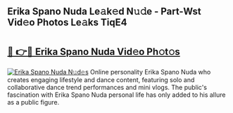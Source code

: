 ## Erika Spano Nuda Le𝚊k𝚎d N𝚞𝚍e - Part-Wst Vid𝚎o Photos Le𝚊ks TiqE4

# <h2><a href="http://fbbhvz.evod.top/?m=Erika+Spano+Nuda">🔗 👉🔴 Erika Spano Nuda Vid𝚎o Ph𝚘t𝚘s</a></h2>

[![Erika Spano Nuda N𝚞d𝚎s](https://i.imgur.com/8V9OHl7.gif)](http://fbbhvz.evod.top/?m=Erika+Spano+Nuda)
Online personality Erika Spano Nuda who creates engaging lifestyle and dance content, featuring solo and collaborative dance trend performances and mini vlogs. The public's fascination with Erika Spano Nuda personal life has only added to his allure as a public figure. 

